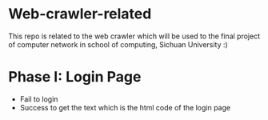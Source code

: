 # Web-crawler-related
This repo is related to the web crawler which will be used to the final project of computer network in school of computing, Sichuan University :)

# Phase I: Login Page

* Fail to login
* Success to get the text which is the html code of the login page
